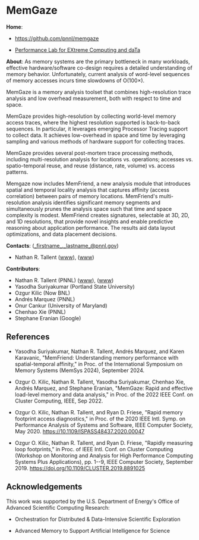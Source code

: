 <!-- -*-Mode: markdown;-*- -->
<!-- $Id$ -->

MemGaze
=============================================================================

**Home**:
  - https://github.com/pnnl/memgaze

  - [Performance Lab for EXtreme Computing and daTa](https://github.com/perflab-exact)


**About**: As memory systems are the primary bottleneck in many
workloads, effective hardware/software co-design requires a detailed
understanding of memory behavior. Unfortunately, current analysis of
word-level sequences of memory accesses incurs time slowdowns of
O(100×).

MemGaze is a memory analysis toolset that combines high-resolution
trace analysis and low overhead measurement, both with respect to time
and space.

MemGaze provides high-resolution by collecting world-level memory
access traces, where the highest resolution supported is back-to-back
sequences. In particular, it leverages emerging Processor Tracing
support to collect data. It achieves low-overhead in space and time by
leveraging sampling and various methods of hardware support for
collecting traces.

MemGaze provides several post-mortem trace processing methods,
including multi-resolution analysis for locations vs. operations;
accesses vs. spatio-temporal reuse, and reuse (distance, rate, volume)
vs. access patterns.

Memgaze now includes MemFriend, a new analysis module that introduces
spatial and temporal locality analysis that captures affinity (access
correlation) between pairs of memory locations. MemFriend's
multi-resolution analysis identifies significant memory segments and
simultaneously prunes the analysis space such that time and space
complexity is modest. MemFriend creates signatures, selectable at 3D,
2D, and 1D resolutions, that provide novel insights and enable
predictive reasoning about application performance. The results aid
data layout optimizations, and data placement decisions.


**Contacts**: (_firstname_._lastname_@pnnl.gov)
  - Nathan R. Tallent ([www](https://hpc.pnnl.gov/people/tallent)), ([www](https://www.pnnl.gov/people/nathan-tallent))


**Contributors**:
  - Nathan R. Tallent (PNNL) ([www](https://hpc.pnnl.gov/people/tallent)), ([www](https://www.pnnl.gov/people/nathan-tallent))
  - Yasodha Suriyakumar (Portland State University)
  - Ozgur Kilic (Now BNL)
  - Andrés Marquez (PNNL)
  - Onur Cankur (University of Maryland)
  - Chenhao Xie (PNNL)
  - Stephane Eranian (Google)


References
-----------------------------------------------------------------------------

* Yasodha Suriyakumar, Nathan R. Tallent, Andrés Marquez, and Karen Karavanic, "MemFriend: Understanding memory performance with spatial-temporal affinity," in Proc. of the International Symposium on Memory Systems (MemSys 2024), September 2024.

* Ozgur O. Kilic, Nathan R. Tallent, Yasodha Suriyakumar, Chenhao Xie, Andrés Marquez, and Stephane Eranian, "MemGaze: Rapid and effective load-level memory and data analysis," in Proc. of the 2022 IEEE Conf. on Cluster Computing, IEEE, Sep 2022.

* Ozgur O. Kilic, Nathan R. Tallent, and Ryan D. Friese, "Rapid memory footprint access diagnostics," in Proc. of the 2020 IEEE Intl. Symp. on Performance Analysis of Systems and Software, IEEE Computer Society, May 2020. <https://10.1109/ISPASS48437.2020.00047>

* Ozgur O. Kilic, Nathan R. Tallent, and Ryan D. Friese, "Rapidly measuring loop footprints," in Proc. of IEEE Intl. Conf. on Cluster Computing (Workshop on Monitoring and Analysis for High Performance Computing Systems Plus Applications), pp. 1--9, IEEE Computer Society, September 2019. https://doi.org/10.1109/CLUSTER.2019.8891025


Acknowledgements
-----------------------------------------------------------------------------

This work was supported by the U.S. Department of Energy's Office of
Advanced Scientific Computing Research:

- Orchestration for Distributed & Data-Intensive Scientific Exploration

- Advanced Memory to Support Artificial Intelligence for Science

